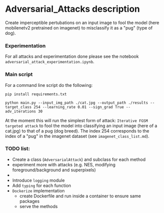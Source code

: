 # Adversarial_Attacks description
Create imperceptible pertubations on an input image to fool the model (here mobilenetv2 pretrained on imagenet) to misclassify it as a "pug" (type of dog).

### Experimentation
For all attacks and experimentation done please see the notebook `adversarial_attack_experimentation.ipynb`.

### Main script
For a command line script do the following: 

`pip install requirements.txt`

`python main.py --input_img_path ./cat.jpg --output_path ./results --target_class 254 --learning_rate 0.01 --sign_grad True --adv_iterations 30`

At the moment this will run the simplest form of attack: `Iterative FGSM targeted attack` to  fool the model into classifying an input image (here of a cat.jpg) to that of a pug (dog breed). The index 254 corresponds to the index of a "pug" in the imagenet dataset (see `imagenet_class_list.md`).

### TODO list:
- Create a class (`AdversarialAttack`) and subclass for each method
- experiment more with attacks (e.g. NES, modifying foreground/background and superpixels)
- 
- Introduce `logging` module
- Add `typing` for each function
- `Dockerize` implementation
    - create Dockerfile and run inside a container to ensure same packages
    - serve the methods